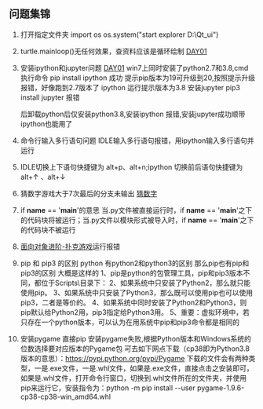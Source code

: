 ## 问题集锦

1. 打开指定文件夹
import os
os.system("start explorer D:\Qt_ui")

2. turtle.mainloop()无任何效果，查资料应该是循环绘制 [DAY01](./Day00-14/00.初识Python.md)

3. 安装ipython和jupyter问题  [DAY01](./DAY00-14/00.初识Python.md)
    win7上同时安装了python2.7和3.8,cmd 执行命令 pip install ipython 成功
    提示pip版本为19可升级到20,按照提示升级报错，好像跑到2.7版本了
    ipython 运行提示版本为3.8
    安装jupyter  pip3 install jupyter  报错

    后卸载python后仅安装python3.8,安装ipython 报错,安装jupyter成功顺带ipython也能用了

4. 命令行输入多行语句问题
    IDLE输入多行语句报错，用ipython输入多行语句并运行

5. IDLE切换上下语句快捷键为 alt+p、alt+n;ipython 切换前后语句快捷键为 alt+↑ 、alt+↓

6. 猜数字游戏大于7次最后的分支未输出  [猜数字](./Day00-14/03.循环结构.md)

7. if __name__ == '__main__'的意思
当.py文件被直接运行时，if __name__ == '__main__'之下的代码块将被运行；当.py文件以模块形式被导入时，if __name__ == '__main__'之下的代码块不被运行

8. [面向对象进阶-扑克游戏](./Day00-14/08.面向对象进阶.md)运行报错

9. pip 和 pip3 的区别
python 有python2和python3的区别
那么pip也有pip和pip3的区别
大概是这样的
1、pip是python的包管理工具，pip和pip3版本不同，都位于Scripts\目录下：
2、如果系统中只安装了Python2，那么就只能使用pip。
3、如果系统中只安装了Python3，那么既可以使用pip也可以使用pip3，二者是等价的。
4、如果系统中同时安装了Python2和Python3，则pip默认给Python2用，pip3指定给Python3用。
5、重要：虚拟环境中，若只存在一个python版本，可以认为在用系统中pip和pip3命令都是相同的

10. 安装pygame
直接pip 安装pygame失败,根据Python版本和Windows系统的位数选择要对应版本的Pygame包
可去如下网点下载（cp38即为Python3.8版本的意思）：https://pypi.python.org/pypi/Pygame
下载的文件会有两种类型，一是.exe文件，一是.whl文件，如果是.exe文件，直接点击之安装即可，如果是.whl文件，打开命令行窗口，切换到.whl文件所在的文件夹，并使用pip来运行它，安装指令为：python -m pip install --user pygame-1.9.6-cp38-cp38-win_amd64.whl




